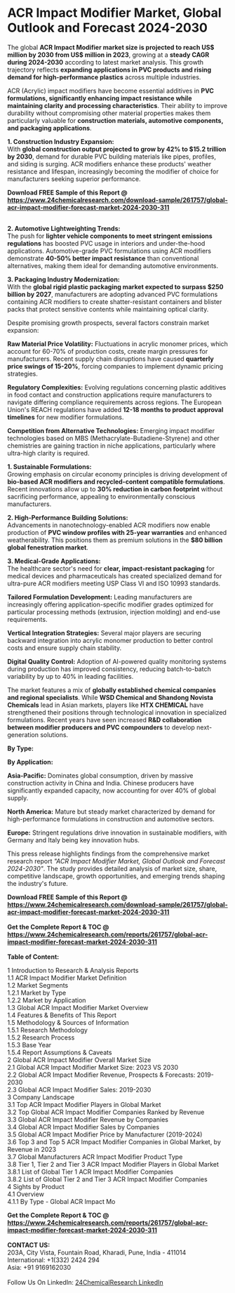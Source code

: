 <h1>ACR Impact Modifier Market, Global Outlook and Forecast 2024-2030</h1><p>The global <strong>ACR Impact Modifier market size is projected to reach US$ million by 2030 from US$ million in 2023</strong>, growing at a <strong>steady CAGR during 2024-2030</strong> according to latest market analysis. This growth trajectory reflects <strong>expanding applications in PVC products and rising demand for high-performance plastics</strong> across multiple industries.</p><p>ACR (Acrylic) impact modifiers have become essential additives in <strong>PVC formulations, significantly enhancing impact resistance while maintaining clarity and processing characteristics</strong>. Their ability to improve durability without compromising other material properties makes them particularly valuable for <strong>construction materials, automotive components, and packaging applications</strong>.</p><p><strong>1. Construction Industry Expansion:</strong><br>
With <strong>global construction output projected to grow by 42% to $15.2 trillion by 2030</strong>, demand for durable PVC building materials like pipes, profiles, and siding is surging. ACR modifiers enhance these products' weather resistance and lifespan, increasingly becoming the modifier of choice for manufacturers seeking superior performance.</p><div><b>Download FREE Sample of this Report @ 
            <a href="https://www.24chemicalresearch.com/download-sample/261757/global-acr-impact-modifier-forecast-market-2024-2030-311">
            https://www.24chemicalresearch.com/download-sample/261757/global-acr-impact-modifier-forecast-market-2024-2030-311</a></b></div><br><p><strong>2. Automotive Lightweighting Trends:</strong><br>
The push for <strong>lighter vehicle components to meet stringent emissions regulations</strong> has boosted PVC usage in interiors and under-the-hood applications. Automotive-grade PVC formulations using ACR modifiers demonstrate <strong>40-50% better impact resistance</strong> than conventional alternatives, making them ideal for demanding automotive environments.</p><p><strong>3. Packaging Industry Modernization:</strong><br>
With the <strong>global rigid plastic packaging market expected to surpass $250 billion by 2027</strong>, manufacturers are adopting advanced PVC formulations containing ACR modifiers to create shatter-resistant containers and blister packs that protect sensitive contents while maintaining optical clarity.</p><p>Despite promising growth prospects, several factors constrain market expansion:</p><p><strong>Raw Material Price Volatility:</strong> Fluctuations in acrylic monomer prices, which account for 60-70% of production costs, create margin pressures for manufacturers. Recent supply chain disruptions have caused <strong>quarterly price swings of 15-20%</strong>, forcing companies to implement dynamic pricing strategies.</p><p><strong>Regulatory Complexities:</strong> Evolving regulations concerning plastic additives in food contact and construction applications require manufacturers to navigate differing compliance requirements across regions. The European Union's REACH regulations have added <strong>12-18 months to product approval timelines</strong> for new modifier formulations.</p><p><strong>Competition from Alternative Technologies:</strong> Emerging impact modifier technologies based on MBS (Methacrylate-Butadiene-Styrene) and other chemistries are gaining traction in niche applications, particularly where ultra-high clarity is required.</p><p><strong>1. Sustainable Formulations:</strong><br>
Growing emphasis on circular economy principles is driving development of <strong>bio-based ACR modifiers and recycled-content compatible formulations</strong>. Recent innovations allow up to <strong>30% reduction in carbon footprint</strong> without sacrificing performance, appealing to environmentally conscious manufacturers.</p><p><strong>2. High-Performance Building Solutions:</strong><br>
Advancements in nanotechnology-enabled ACR modifiers now enable production of <strong>PVC window profiles with 25-year warranties</strong> and enhanced weatherability. This positions them as premium solutions in the <strong>$80 billion global fenestration market</strong>.</p><p><strong>3. Medical-Grade Applications:</strong><br>
The healthcare sector's need for <strong>clear, impact-resistant packaging</strong> for medical devices and pharmaceuticals has created specialized demand for ultra-pure ACR modifiers meeting USP Class VI and ISO 10993 standards.</p><p><strong>Tailored Formulation Development:</strong> Leading manufacturers are increasingly offering application-specific modifier grades optimized for particular processing methods (extrusion, injection molding) and end-use requirements.</p><p><strong>Vertical Integration Strategies:</strong> Several major players are securing backward integration into acrylic monomer production to better control costs and ensure supply chain stability.</p><p><strong>Digital Quality Control:</strong> Adoption of AI-powered quality monitoring systems during production has improved consistency, reducing batch-to-batch variability by up to 40% in leading facilities.</p><p>The market features a mix of <strong>globally established chemical companies and regional specialists</strong>. While <strong>WSD Chemical and Shandong Novista Chemicals</strong> lead in Asian markets, players like <strong>HTX CHEMICAL</strong> have strengthened their positions through technological innovation in specialized formulations. Recent years have seen increased <strong>R&amp;D collaboration between modifier producers and PVC compounders</strong> to develop next-generation solutions.</p><p><strong>By Type:</strong></p><p><strong>By Application:</strong></p><p><strong>Asia-Pacific:</strong> Dominates global consumption, driven by massive construction activity in China and India. Chinese producers have significantly expanded capacity, now accounting for over 40% of global supply.</p><p><strong>North America:</strong> Mature but steady market characterized by demand for high-performance formulations in construction and automotive sectors.</p><p><strong>Europe:</strong> Stringent regulations drive innovation in sustainable modifiers, with Germany and Italy being key innovation hubs.</p><p>This press release highlights findings from the comprehensive market research report <em>"ACR Impact Modifier Market, Global Outlook and Forecast 2024-2030"</em>. The study provides detailed analysis of market size, share, competitive landscape, growth opportunities, and emerging trends shaping the industry's future.</p><div><b>Download FREE Sample of this Report @ 
            <a href="https://www.24chemicalresearch.com/download-sample/261757/global-acr-impact-modifier-forecast-market-2024-2030-311">
            https://www.24chemicalresearch.com/download-sample/261757/global-acr-impact-modifier-forecast-market-2024-2030-311</a></b></div><br><div><b>Get the Complete Report & TOC @ 
            <a href="https://www.24chemicalresearch.com/reports/261757/global-acr-impact-modifier-forecast-market-2024-2030-311">
            https://www.24chemicalresearch.com/reports/261757/global-acr-impact-modifier-forecast-market-2024-2030-311</a></b></div><br>
            <b>Table of Content:</b><p>1 Introduction to Research & Analysis Reports<br />
    1.1 ACR Impact Modifier Market Definition<br />
    1.2 Market Segments<br />
        1.2.1 Market by Type<br />
        1.2.2 Market by Application<br />
    1.3 Global ACR Impact Modifier Market Overview<br />
    1.4 Features & Benefits of This Report<br />
    1.5 Methodology & Sources of Information<br />
        1.5.1 Research Methodology<br />
        1.5.2 Research Process<br />
        1.5.3 Base Year<br />
        1.5.4 Report Assumptions & Caveats<br />
2 Global ACR Impact Modifier Overall Market Size<br />
    2.1 Global ACR Impact Modifier Market Size: 2023 VS 2030<br />
    2.2 Global ACR Impact Modifier Revenue, Prospects & Forecasts: 2019-2030<br />
    2.3 Global ACR Impact Modifier Sales: 2019-2030<br />
3 Company Landscape<br />
    3.1 Top ACR Impact Modifier Players in Global Market<br />
    3.2 Top Global ACR Impact Modifier Companies Ranked by Revenue<br />
    3.3 Global ACR Impact Modifier Revenue by Companies<br />
    3.4 Global ACR Impact Modifier Sales by Companies<br />
    3.5 Global ACR Impact Modifier Price by Manufacturer (2019-2024)<br />
    3.6 Top 3 and Top 5 ACR Impact Modifier Companies in Global Market, by Revenue in 2023<br />
    3.7 Global Manufacturers ACR Impact Modifier Product Type<br />
    3.8 Tier 1, Tier 2 and Tier 3 ACR Impact Modifier Players in Global Market<br />
        3.8.1 List of Global Tier 1 ACR Impact Modifier Companies<br />
        3.8.2 List of Global Tier 2 and Tier 3 ACR Impact Modifier Companies<br />
4 Sights by Product<br />
    4.1 Overview<br />
        4.1.1 By Type - Global ACR Impact Mo</p><div><b>Get the Complete Report & TOC @ 
            <a href="https://www.24chemicalresearch.com/reports/261757/global-acr-impact-modifier-forecast-market-2024-2030-311">
            https://www.24chemicalresearch.com/reports/261757/global-acr-impact-modifier-forecast-market-2024-2030-311</a></b></div><br><b>CONTACT US:</b><br>
            203A, City Vista, Fountain Road, Kharadi, Pune, India - 411014<br>
            International: +1(332) 2424 294<br>
            Asia: +91 9169162030 <br><br>
            Follow Us On LinkedIn: <a href="https://www.linkedin.com/company/24chemicalresearch/">24ChemicalResearch LinkedIn</a>